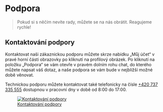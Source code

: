 # Podpora

> Pokud si s něčím nevíte rady, můžete se na nás obrátit. Reagujeme rychle!

## Kontaktování podpory

Kontaktovat naši zákaznickou podporu můžete skrze nabídku „Můj účet“ v pravé horní části obrazovky po kliknutí na profilový obrázek. Po kliknutí na položku „Podpora“ se vám otevře v pravém dolním rohu chat, do kterého můžete napsat váš dotaz, a naše podpora se vám bude v nejbližší možné době věnovat.

Technickou podporu můžete kontaktovat také telefonicky na čísle [+420 737 335 555](tel:+420737335555) dostupnou v pracovní dny v době od 8:00 do 17:00.

<figure>
	<a href="../../assets/images/podpora/podpora.jpg" title="Kontaktování podpory" class="glightbox">
		<img loading="lazy" src="../../assets/images/podpora/podpora.jpg" alt="Kontaktování podpory" />
		<figcaption>Kontaktování podpory</figcaption>
	</a>
</figure>